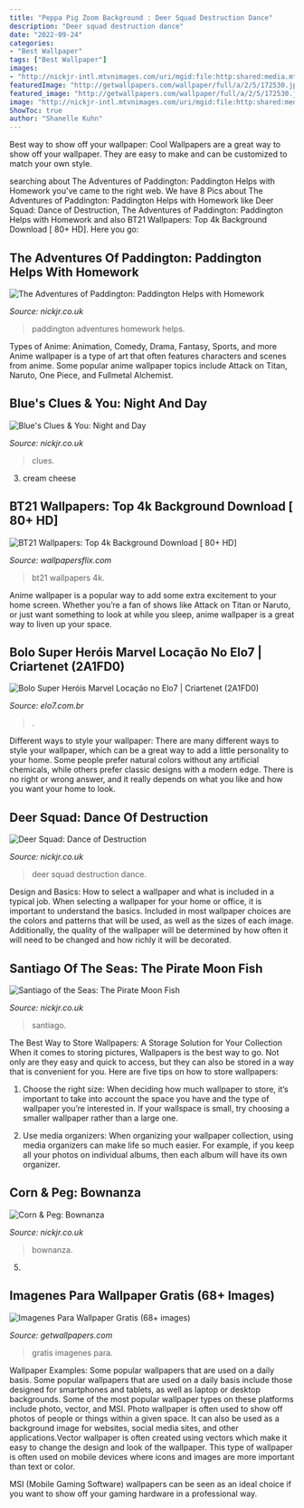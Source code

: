 ```yaml
---
title: "Peppa Pig Zoom Background : Deer Squad Destruction Dance"
description: "Deer squad destruction dance"
date: "2022-09-24"
categories:
- "Best Wallpaper"
tags: ["Best Wallpaper"]
images:
- "http://nickjr-intl.mtvnimages.com/uri/mgid:file:http:shared:media.mtvi.com/MBUS/GeoLocal/GB/mtv/202004/VIAVIMNUKC7166556/jr-paddington-107b-paddington-helps-with-homework_13191_image_1024x1024.jpg?quality=0.80&amp;width=1024&amp;height=576&amp;crop=true&amp;height=225&amp;width=400"
featuredImage: "http://getwallpapers.com/wallpaper/full/a/2/5/172530.jpg"
featured_image: "http://getwallpapers.com/wallpaper/full/a/2/5/172530.jpg"
image: "http://nickjr-intl.mtvnimages.com/uri/mgid:file:http:shared:media.mtvi.com/MBUS/GeoLocal/GB/mtv/202104/VIAVIMNUKC7583925/jr-santiago-120b-the-pirate-moon-fish_15644_image_384x216.jpg?quality=0.80&amp;height=225&amp;width=400"
ShowToc: true
author: "Shanelle Kuhn"
---
```



Best way to show off your wallpaper:
Cool Wallpapers are a great way to show off your wallpaper. They are easy to make and can be customized to match your own style.

	

		
searching about The Adventures of Paddington: Paddington Helps with Homework you've came to the right web. We have 8 Pics about The Adventures of Paddington: Paddington Helps with Homework like Deer Squad: Dance of Destruction, The Adventures of Paddington: Paddington Helps with Homework and also BT21 Wallpapers: Top 4k Background Download [ 80+ HD]. Here you go:
		
    
## The Adventures Of Paddington: Paddington Helps With Homework

<img loading=lazy src="http://nickjr-intl.mtvnimages.com/uri/mgid:file:http:shared:media.mtvi.com/MBUS/GeoLocal/GB/mtv/202004/VIAVIMNUKC7166556/jr-paddington-107b-paddington-helps-with-homework_13191_image_1024x1024.jpg?quality=0.80&amp;width=1024&amp;height=576&amp;crop=true&amp;height=225&amp;width=400" onerror="this.onerror=null;this.src='https://tse1.mm.bing.net/th?id=OIP.7BtMWDYZGiCi1YYZtbuoSwHaEK&amp;pid=15.1';" alt="The Adventures of Paddington: Paddington Helps with Homework">

_Source: nickjr.co.uk_

>paddington adventures homework helps. 

	

Types of Anime: Animation, Comedy, Drama, Fantasy, Sports, and more
Anime wallpaper is a type of art that often features characters and scenes from anime. Some popular anime wallpaper topics include Attack on Titan, Naruto, One Piece, and Fullmetal Alchemist.

    
## Blue&#039;s Clues &amp; You: Night And Day

<img loading=lazy src="http://nickjr-intl.mtvnimages.com/uri/mgid:file:http:shared:media.mtvi.com/MBUS/GeoLocal/GB/mtv/202011/VIAVIMNUKC7419203/jr-blues-nightandday-118_14642_image_1024x1024.jpg?quality=0.80&amp;width=1024&amp;height=576&amp;crop=true&amp;height=225&amp;width=400" onerror="this.onerror=null;this.src='https://tse3.mm.bing.net/th?id=OIP.uds7qHDwOU1uOyiyjuzlHwHaEK&amp;pid=15.1';" alt="Blue&#039;s Clues &amp; You: Night and Day">

_Source: nickjr.co.uk_

>clues. 

	

3. cream cheese 

    
## BT21 Wallpapers: Top 4k Background Download [ 80+ HD]

<img loading=lazy src="https://wallpapersflix.com/wp-content/uploads/2020/12/BT21-Wallpaper-For-Hd-scaled.jpg" onerror="this.onerror=null;this.src='https://tse3.mm.bing.net/th?id=OIP.xQBW7duCWmskRyTaMhtohAHaNK&amp;pid=15.1';" alt="BT21 Wallpapers: Top 4k Background Download [ 80+ HD]">

_Source: wallpapersflix.com_

>bt21 wallpapers 4k. 

	

Anime wallpaper is a popular way to add some extra excitement to your home screen. Whether you’re a fan of shows like Attack on Titan or Naruto, or just want something to look at while you sleep, anime wallpaper is a great way to liven up your space.

    
## Bolo Super Heróis Marvel Locação No Elo7 | Criartenet (2A1FD0)

<img loading=lazy src="http://img.elo7.com.br/product/zoom/60BF12/bolo-super-herois-marvel-locacao.jpg" onerror="this.onerror=null;this.src='https://tse1.mm.bing.net/th?id=OIP.JyjHDikA876kSIQYaJJzswHaJ4&amp;pid=15.1';" alt="Bolo Super Heróis Marvel Locação no Elo7 | Criartenet (2A1FD0)">

_Source: elo7.com.br_

>. 

	

Different ways to style your wallpaper:
There are many different ways to style your wallpaper, which can be a great way to add a little personality to your home. Some people prefer natural colors without any artificial chemicals, while others prefer classic designs with a modern edge. There is no right or wrong answer, and it really depends on what you like and how you want your home to look.

    
## Deer Squad: Dance Of Destruction

<img loading=lazy src="http://nickjr-intl.mtvnimages.com/uri/mgid:file:http:shared:media.mtvi.com/MBUS/GeoLocal/GB/mtv/202012/VIAVIMNUKC7452949/deer_squad_cutdown_v01_14935_image_1024x1024.jpg?quality=0.80&amp;width=1024&amp;height=576&amp;crop=true&amp;height=225&amp;width=400" onerror="this.onerror=null;this.src='https://tse1.mm.bing.net/th?id=OIP.5VsAjTebl1IqvpnMh1mmPAHaEK&amp;pid=15.1';" alt="Deer Squad: Dance of Destruction">

_Source: nickjr.co.uk_

>deer squad destruction dance. 

	

Design and Basics: How to select a wallpaper and what is included in a typical job.
When selecting a wallpaper for your home or office, it is important to understand the basics. Included in most wallpaper choices are the colors and patterns that will be used, as well as the sizes of each image. Additionally, the quality of the wallpaper will be determined by how often it will need to be changed and how richly it will be decorated.

    
## Santiago Of The Seas: The Pirate Moon Fish

<img loading=lazy src="http://nickjr-intl.mtvnimages.com/uri/mgid:file:http:shared:media.mtvi.com/MBUS/GeoLocal/GB/mtv/202104/VIAVIMNUKC7583925/jr-santiago-120b-the-pirate-moon-fish_15644_image_384x216.jpg?quality=0.80&amp;height=225&amp;width=400" onerror="this.onerror=null;this.src='https://tse2.mm.bing.net/th?id=OIP.dXuetKANrN5xLAvgS6cOIQAAAA&amp;pid=15.1';" alt="Santiago of the Seas: The Pirate Moon Fish">

_Source: nickjr.co.uk_

>santiago. 

	

The Best Way to Store Wallpapers: A Storage Solution for Your Collection
When it comes to storing pictures, Wallpapers is the best way to go. Not only are they easy and quick to access, but they can also be stored in a way that is convenient for you. Here are five tips on how to store wallpapers:
1) Choose the right size: When deciding how much wallpaper to store, it’s important to take into account the space you have and the type of wallpaper you’re interested in. If your wallspace is small, try choosing a smaller wallpaper rather than a large one.

2) Use media organizers: When organizing your wallpaper collection, using media organizers can make life so much easier. For example, if you keep all your photos on individual albums, then each album will have its own organizer.

    
## Corn &amp; Peg: Bownanza

<img loading=lazy src="http://nickjr-intl.mtvnimages.com/uri/mgid:file:http:shared:media.mtvi.com/MBUS/GeoLocal/GB/mtv/201908/VIAVIMNUKC6822357/jr-corn-and-peg-101-bownanza_10579_image_1024x1024.jpg?quality=0.80&amp;width=1024&amp;height=576&amp;crop=true&amp;height=225&amp;width=400" onerror="this.onerror=null;this.src='https://tse2.mm.bing.net/th?id=OIP.96c5EK2Kbv3nzSQASu46SgHaEK&amp;pid=15.1';" alt="Corn &amp; Peg: Bownanza">

_Source: nickjr.co.uk_

>bownanza. 

	

5.

    
## Imagenes Para Wallpaper Gratis (68+ Images)

<img loading=lazy src="http://getwallpapers.com/wallpaper/full/a/2/5/172530.jpg" onerror="this.onerror=null;this.src='https://tse2.mm.bing.net/th?id=OIP.zyA3Q_tpIUt_kZMY5yTLtgHaEK&amp;pid=15.1';" alt="Imagenes Para Wallpaper Gratis (68+ images)">

_Source: getwallpapers.com_

>gratis imagenes para. 

	

Wallpaper Examples: Some popular wallpapers that are used on a daily basis.
Some popular wallpapers that are used on a daily basis include those designed for smartphones and tablets, as well as laptop or desktop backgrounds. Some of the most popular wallpaper types on these platforms include photo, vector, and MSI. 
Photo wallpaper is often used to show off photos of people or things within a given space. It can also be used as a background image for websites, social media sites, and other applications.Vector wallpaper is often created using vectors which make it easy to change the design and look of the wallpaper. This type of wallpaper is often used on mobile devices where icons and images are more important than text or color. 

MSI (Mobile Gaming Software) wallpapers can be seen as an ideal choice if you want to show off your gaming hardware in a professional way.

